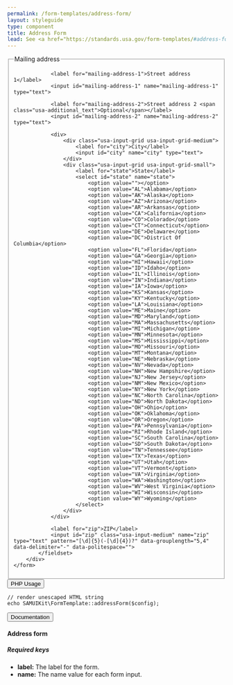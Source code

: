 ```yaml
---
permalink: /form-templates/address-form/
layout: styleguide
type: component
title: Address Form
lead: See <a href="https://standards.usa.gov/form-templates/#address-form">US Web Design Standards</a> for design description.
---
```


<div class="preview">
	<form class="usa-form-large">
		<div>
			<fieldset>
				<legend>Mailing address</legend>

				<label for="mailing-address-1">Street address 1</label>
				<input id="mailing-address-1" name="mailing-address-1" type="text">

				<label for="mailing-address-2">Street address 2 <span class="usa-additional_text">Optional</span></label>
				<input id="mailing-address-2" name="mailing-address-2" type="text">

				<div>
					<div class="usa-input-grid usa-input-grid-medium">
						<label for="city">City</label>
						<input id="city" name="city" type="text">
					</div>
					<div class="usa-input-grid usa-input-grid-small">
						<label for="state">State</label>
						<select id="state" name="state">
							<option value=""></option>
							<option value="AL">Alabama</option>
							<option value="AK">Alaska</option>
							<option value="AZ">Arizona</option>
							<option value="AR">Arkansas</option>
							<option value="CA">California</option>
							<option value="CO">Colorado</option>
							<option value="CT">Connecticut</option>
							<option value="DE">Delaware</option>
							<option value="DC">District Of Columbia</option>
							<option value="FL">Florida</option>
							<option value="GA">Georgia</option>
							<option value="HI">Hawaii</option>
							<option value="ID">Idaho</option>
							<option value="IL">Illinois</option>
							<option value="IN">Indiana</option>
							<option value="IA">Iowa</option>
							<option value="KS">Kansas</option>
							<option value="KY">Kentucky</option>
							<option value="LA">Louisiana</option>
							<option value="ME">Maine</option>
							<option value="MD">Maryland</option>
							<option value="MA">Massachusetts</option>
							<option value="MI">Michigan</option>
							<option value="MN">Minnesota</option>
							<option value="MS">Mississippi</option>
							<option value="MO">Missouri</option>
							<option value="MT">Montana</option>
							<option value="NE">Nebraska</option>
							<option value="NV">Nevada</option>
							<option value="NH">New Hampshire</option>
							<option value="NJ">New Jersey</option>
							<option value="NM">New Mexico</option>
							<option value="NY">New York</option>
							<option value="NC">North Carolina</option>
							<option value="ND">North Dakota</option>
							<option value="OH">Ohio</option>
							<option value="OK">Oklahoma</option>
							<option value="OR">Oregon</option>
							<option value="PA">Pennsylvania</option>
							<option value="RI">Rhode Island</option>
							<option value="SC">South Carolina</option>
							<option value="SD">South Dakota</option>
							<option value="TN">Tennessee</option>
							<option value="TX">Texas</option>
							<option value="UT">Utah</option>
							<option value="VT">Vermont</option>
							<option value="VA">Virginia</option>
							<option value="WA">Washington</option>
							<option value="WV">West Virginia</option>
							<option value="WI">Wisconsin</option>
							<option value="WY">Wyoming</option>
						</select>
					</div>
				</div>

				<label for="zip">ZIP</label>
				<input id="zip" class="usa-input-medium" name="zip" type="text" pattern="[\d]{5}(-[\d]{4})?" data-grouplength="5,4" data-delimiter="-" data-politespace="">
			</fieldset>
		</div>
	</form>
</div>

<div class="usa-accordion-bordered usa-accordion-docs">
  <button class="usa-button-unstyled usa-accordion-button"
      aria-expanded="false" aria-controls="collapsible-0">
    PHP Usage
  </button>
  <div id="collapsible-0" aria-hidden="true" class="usa-accordion-content">
<pre><code class="language-php">// render unescaped HTML string
echo SAMUIKit\FormTemplate::addressForm($config);</code></pre>
  </div>
</div>

<div class="usa-accordion-bordered usa-accordion-docs">
  <button class="usa-button-unstyled usa-accordion-button"
      aria-expanded="true" aria-controls="collapsible-0">
    Documentation
  </button>
  <div id="collapsible-0" aria-hidden="false" class="usa-accordion-content">
    <h4 class="usa-heading">Address form</h4>
  <h5>Required keys</h5>
  <ul>
  <li><strong>label:</strong> The label for the form.</li>
  <li><strong>name:</strong> The name value for each form input.</li>
  </ul>
  </div>
</div>


